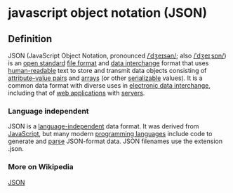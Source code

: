 # javascript object notation (JSON)
## Definition
JSON (JavaScript Object Notation, pronounced [/ˈdʒeɪsən/](https://en.wikipedia.org/wiki/Help:IPA/English); also [/ˈdʒeɪˌsɒn/](https://en.wikipedia.org/wiki/Help:IPA/English)) is an [open standard](https://en.wikipedia.org/wiki/Open_standard) [file format](https://en.wikipedia.org/wiki/File_format) and [data interchange](https://en.wikipedia.org/wiki/Electronic_data_interchange) format that uses [human-readable](https://en.wikipedia.org/wiki/Human-readable_medium) text to store and transmit data objects consisting of [attribute–value pairs](https://en.wikipedia.org/wiki/Attribute%E2%80%93value_pair) and [arrays](https://en.wikipedia.org/wiki/Array_data_type) (or other [serializable](https://en.wikipedia.org/wiki/Serialization) values). It is a common data format with diverse uses in [electronic data interchange](https://en.wikipedia.org/wiki/Electronic_data_interchange), including that of [web applications](https://en.wikipedia.org/wiki/Web_application) with [servers](https://en.wikipedia.org/wiki/Server_(computing)).

### Language independent
JSON is a [language-independent](https://en.wikipedia.org/wiki/Language-independent_specification) data format. It was derived from [JavaScript](https://en.wikipedia.org/wiki/JavaScript), but many modern [programming languages](https://en.wikipedia.org/wiki/Programming_language) include code to generate and [parse](https://en.wikipedia.org/wiki/Parsing) JSON-format data. JSON filenames use the extension .json.

### More on Wikipedia
[JSON](https://en.wikipedia.org/wiki/JSON)